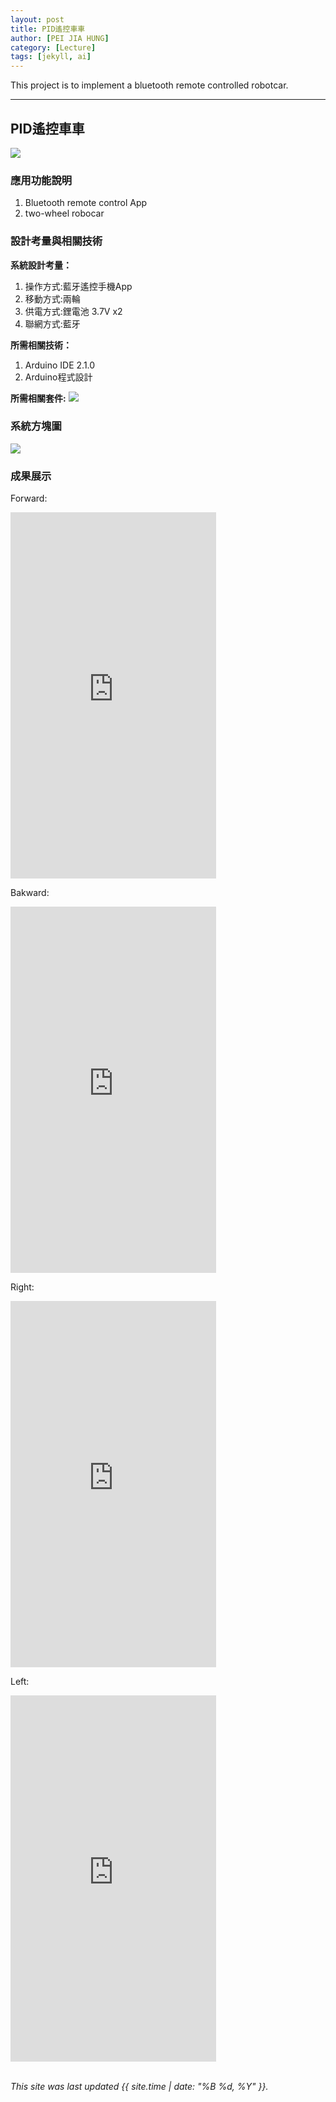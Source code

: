 ```yaml
---
layout: post
title: PID遙控車車
author: [PEI JIA HUNG]
category: [Lecture]
tags: [jekyll, ai]
---
```


This project is to implement a bluetooth remote controlled robotcar.

---
## PID遙控車車
![](https://github.com/rkuo2023/MCU-project/blob/main/images/ESP32_RoboCar.jpg?raw=true)


### 應用功能說明
1. Bluetooth remote control App 
2. two-wheel robocar



### 設計考量與相關技術
**系統設計考量：**<br>
1. 操作方式:藍牙遙控手機App
2. 移動方式:兩輪 
3. 供電方式:鋰電池 3.7V x2
4. 聯網方式:藍牙

**所需相關技術：**
1. Arduino IDE 2.1.0
2. Arduino程式設計

**所需相關套件:**
![](https://image.ruten.com.tw/g2/8/d4/16/21440347657238_872.jpg)

### 系統方塊圖
![](https://github.com/peijia0809/MCU-project/blob/main/_posts/%E9%9B%BB%E5%8B%95%E8%BB%8A%E8%BB%8A.png?raw=true)

### 成果展示

Forward:
<iframe width="329" height="586" src="https://www.youtube.com/embed/cEgKL3nPrZs" title="forward" frameborder="0" allow="accelerometer; autoplay; clipboard-write; encrypted-media; gyroscope; picture-in-picture; web-share" allowfullscreen></iframe>

Bakward:
<iframe width="329" height="586" src="https://www.youtube.com/embed/D0CN3ujb_G0" title="backward" frameborder="0" allow="accelerometer; autoplay; clipboard-write; encrypted-media; gyroscope; picture-in-picture; web-share" allowfullscreen></iframe>

Right:
<iframe width="329" height="586" src="https://www.youtube.com/embed/8w816KhpTxc" title="right" frameborder="0" allow="accelerometer; autoplay; clipboard-write; encrypted-media; gyroscope; picture-in-picture; web-share" allowfullscreen></iframe>

Left:
<iframe width="329" height="586" src="https://www.youtube.com/embed/3BkZmkcRrK4" title="left" frameborder="0" allow="accelerometer; autoplay; clipboard-write; encrypted-media; gyroscope; picture-in-picture; web-share" allowfullscreen></iframe>

<br>
<br>

*This site was last updated {{ site.time | date: "%B %d, %Y" }}.*


